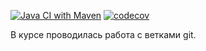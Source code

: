 [![Java CI with Maven](https://github.com/Insomn1ac/job4j_threads/actions/workflows/maven.yml/badge.svg)](https://github.com/Insomn1ac/job4j_threads/actions/workflows/maven.yml)
[![codecov](https://codecov.io/gh/Insomn1ac/job4j_threads/branch/master/graph/badge.svg?token=UJCQLCQ04H)](https://codecov.io/gh/Insomn1ac/job4j_threads)

В курсе проводилась работа с ветками git.